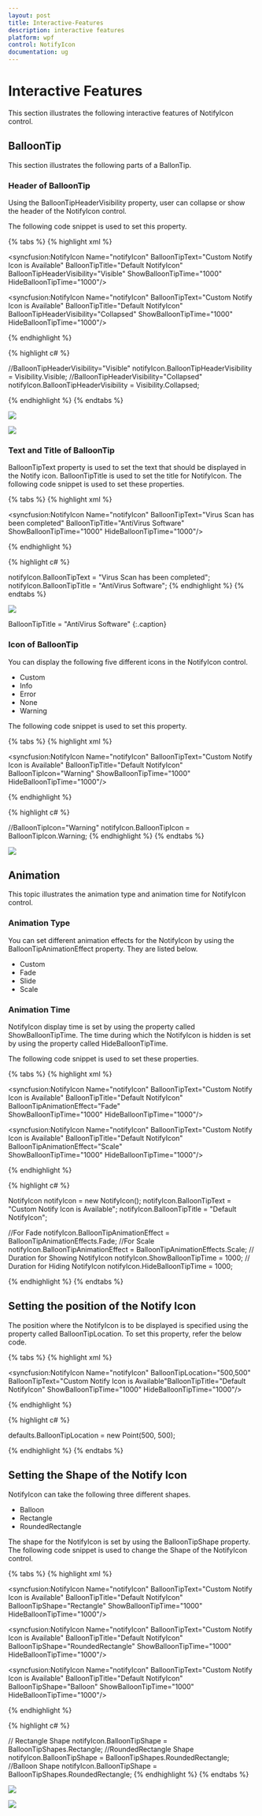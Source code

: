 ```yaml
---
layout: post
title: Interactive-Features
description: interactive features
platform: wpf
control: NotifyIcon
documentation: ug
---
```


# Interactive Features

This section illustrates the following interactive features of NotifyIcon control. 

## BalloonTip

This section illustrates the following parts of a BallonTip.

### Header of BalloonTip

Using the BalloonTipHeaderVisibility property, user can collapse or show the header of the NotifyIcon control.

The following code snippet is used to set this property.

{% tabs %}
{% highlight xml %}


<!--BalloonTipHeaderVisibility="Visible" -->
<syncfusion:NotifyIcon Name="notifyIcon" BalloonTipText="Custom Notify 
Icon is Available"  BalloonTipTitle="Default NotifyIcon" BalloonTipHeaderVisibility="Visible" 
ShowBalloonTipTime="1000" HideBalloonTipTime="1000"/>

<!--BalloonTipHeaderVisibility="Collapsed" -->
<syncfusion:NotifyIcon Name="notifyIcon" BalloonTipText="Custom Notify 
Icon is Available"  BalloonTipTitle="Default NotifyIcon" BalloonTipHeaderVisibility="Collapsed" 
ShowBalloonTipTime="1000" HideBalloonTipTime="1000"/>

{% endhighlight %}

{% highlight c# %}

//BalloonTipHeaderVisibility="Visible"
notifyIcon.BalloonTipHeaderVisibility = Visibility.Visible;
//BalloonTipHeaderVisibility="Collapsed"
notifyIcon.BalloonTipHeaderVisibility = Visibility.Collapsed;

{% endhighlight %}
{% endtabs %}


![](Interactive-Features_images/Interactive-Features_img1.jpeg)



![](Interactive-Features_images/Interactive-Features_img2.jpeg)



### Text and Title of BalloonTip

BalloonTipText property is used to set the text that should be displayed in the Notify icon. BalloonTipTitle is used to set the title for NotifyIcon. The following code snippet is used to set these properties.

{% tabs %}
{% highlight xml %}


<syncfusion:NotifyIcon Name="notifyIcon" BalloonTipText="Virus Scan has been 
completed" BalloonTipTitle="AntiVirus Software" ShowBalloonTipTime="1000" 
HideBalloonTipTime="1000"/>

{% endhighlight %}

{% highlight c# %}


notifyIcon.BalloonTipText = "Virus Scan has been completed";
notifyIcon.BalloonTipTitle = "AntiVirus Software";
{% endhighlight %}
{% endtabs %}


![](Interactive-Features_images/Interactive-Features_img3.jpeg)



BalloonTipTitle = "AntiVirus Software"
{:.caption}

### Icon of BalloonTip

You can display the following five different icons in the NotifyIcon control. 

* Custom
* Info
* Error
* None
* Warning

The following code snippet is used to set this property.

{% tabs %}
{% highlight xml %}

<!-- BalloonTipIcon="Warning" -->
<syncfusion:NotifyIcon Name="notifyIcon" BalloonTipText="Custom Notify 
Icon is Available"  BalloonTipTitle="Default NotifyIcon" BalloonTipIcon="Warning" 
ShowBalloonTipTime="1000" HideBalloonTipTime="1000"/>

{% endhighlight %}

{% highlight c# %}

//BalloonTipIcon="Warning"
notifyIcon.BalloonTipIcon = BalloonTipIcon.Warning;
{% endhighlight %}
{% endtabs %}


![](Interactive-Features_images/Interactive-Features_img4.jpeg)



## Animation

This topic illustrates the animation type and animation time for NotifyIcon control.

### Animation Type

You can set different animation effects for the NotifyIcon by using the BalloonTipAnimationEffect property. They are listed below.

* Custom
* Fade
* Slide
* Scale

### Animation Time

NotifyIcon display time is set by using the property called ShowBalloonTipTime. The time during which the NotifyIcon is hidden is set by using the property called HideBalloonTipTime.

The following code snippet is used to set these properties.

{% tabs %}
{% highlight xml %}

<!-- For Fade -->
<syncfusion:NotifyIcon Name="notifyIcon" BalloonTipText="Custom Notify 
Icon is Available"  BalloonTipTitle="Default NotifyIcon" BalloonTipAnimationEffect="Fade"  
ShowBalloonTipTime="1000" HideBalloonTipTime="1000"/>

<!-- For Scale -->
<syncfusion:NotifyIcon Name="notifyIcon" BalloonTipText="Custom Notify 
Icon is Available"  BalloonTipTitle="Default NotifyIcon" BalloonTipAnimationEffect="Scale"  
ShowBalloonTipTime="1000" HideBalloonTipTime="1000"/>

{% endhighlight %}
 
{% highlight c# %}

NotifyIcon notifyIcon = new NotifyIcon();
notifyIcon.BalloonTipText = "Custom Notify Icon is Available";
notifyIcon.BalloonTipTitle = "Default NotifyIcon";

//For Fade
notifyIcon.BalloonTipAnimationEffect = BalloonTipAnimationEffects.Fade;
//For Scale
notifyIcon.BalloonTipAnimationEffect = BalloonTipAnimationEffects.Scale;
// Duration for Showing NotifyIcon
notifyIcon.ShowBalloonTipTime = 1000; 
// Duration for Hiding NotifyIcon
notifyIcon.HideBalloonTipTime = 1000;

{% endhighlight %}
{% endtabs %}

## Setting the position of the Notify Icon

The position where the NotifyIcon is to be displayed is specified using the property called BalloonTipLocation. To set this property, refer the below code.

{% tabs %}
{% highlight xml %}

<syncfusion:NotifyIcon Name="notifyIcon" BalloonTipLocation="500,500" BalloonTipText="Custom Notify 
Icon is Available"BalloonTipTitle="Default NotifyIcon" 
ShowBalloonTipTime="1000" HideBalloonTipTime="1000"/>

{% endhighlight %}

{% highlight c# %}

defaults.BalloonTipLocation = new Point(500, 500);

{% endhighlight %}
{% endtabs %}

## Setting the Shape of the Notify Icon

NotifyIcon can take the following three different shapes.

* Balloon
* Rectangle
* RoundedRectangle

The shape for the NotifyIcon is set by using the BalloonTipShape property. The following code snippet is used to change the Shape of the NotifyIcon control.

{% tabs %}
{% highlight xml %}

<!-- Rectangle Shape -->
<syncfusion:NotifyIcon Name="notifyIcon" BalloonTipText="Custom Notify 
Icon is Available"  BalloonTipTitle="Default NotifyIcon" BalloonTipShape="Rectangle"
ShowBalloonTipTime="1000" HideBalloonTipTime="1000"/>

<!-- RoundedRectangle Shape -->
<syncfusion:NotifyIcon Name="notifyIcon" BalloonTipText="Custom Notify 
Icon is Available"  BalloonTipTitle="Default NotifyIcon" BalloonTipShape="RoundedRectangle" 
ShowBalloonTipTime="1000" HideBalloonTipTime="1000"/>

<!-- Balloon Shape -->
<syncfusion:NotifyIcon Name="notifyIcon" BalloonTipText="Custom Notify 
Icon is Available"  BalloonTipTitle="Default NotifyIcon" BalloonTipShape="Balloon" 
ShowBalloonTipTime="1000" HideBalloonTipTime="1000"/>

{% endhighlight %}

{% highlight c# %}

// Rectangle Shape
notifyIcon.BalloonTipShape = BalloonTipShapes.Rectangle;
//RoundedRectangle Shape
notifyIcon.BalloonTipShape = BalloonTipShapes.RoundedRectangle;
//Balloon Shape
notifyIcon.BalloonTipShape = BalloonTipShapes.RoundedRectangle;
{% endhighlight %}
{% endtabs %}



![](Interactive-Features_images/Interactive-Features_img5.jpeg)


![](Interactive-Features_images/Interactive-Features_img6.jpeg)



